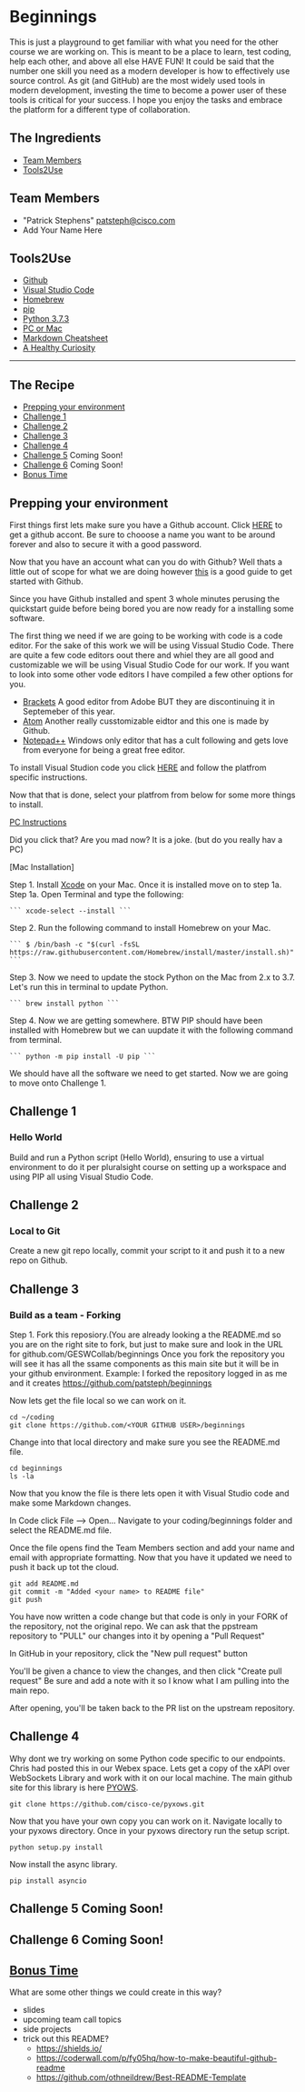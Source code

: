 # Beginnings
This is just a playground to get familiar with what you need for the other course we are working on. This is meant to be a place to learn, test coding, help each other, and above all else HAVE FUN! It could be said that the number one skill you need as a modern developer is how to effectively use source control.  As git (and GitHub) are the most widely used tools in modern development, investing the time to become a power user of these tools is critical for your success. I hope you enjoy the tasks and embrace the platform for a different type of collaboration. 

## The Ingredients
* [Team Members](#team-members)
* [Tools2Use](#Tools2Use)

## <a name="team-members"></a>Team Members
* "Patrick Stephens" <patsteph@cisco.com>
* Add Your Name Here

## <a name="Tools2Use"></a>Tools2Use
* [Github](https://www.github.com)
* [Visual Studio Code](https://code.visualstudio.com/)
* [Homebrew](https://brew.sh)
* [pip](https://pip.pypa.io/en/stable/)
* [Python 3.7.3](https://www.python.org/downloads/release/python-373/)
* [PC or Mac](https://youtu.be/qfv6Ah_MVJU)
* [Markdown Cheatsheet](https://guides.github.com/pdfs/markdown-cheatsheet-online.pdf)
* [A Healthy Curiosity](https://www.entrepreneur.com/article/345981)
__________________________________________________________________________________________

## The Recipe
* [Prepping your environment](#prepping-your-environment)
* [Challenge 1](#Challenge-1)
* [Challenge 2](#Challenge-2)
* [Challenge 3](#Challenge-3)
* [Challenge 4](#Challenge-4)
* [Challenge 5](#Challenge-5) Coming Soon!
* [Challenge 6](#Challenge-6) Coming Soon!
* [Bonus Time](#Bonus-Time)

## <a name="prepping-your-environment"><a/>Prepping your environment
  First things first lets make sure you have a Github account. Click [HERE](https://github.com/join) to get a github accont. Be sure to chooose a name you want to be around forever and also to secure it with a good password.
  
  Now that you have an account what can you do with Github? Well thats a little out of scope for what we are doing however [this](https://docs.github.com/en/github/getting-started-with-github/quickstart) is a good guide to get started with Github. 
  
  Since you have Github installed and spent 3 whole minutes perusing the quickstart guide before being bored you are now ready for a installing some software. 
  
  The first thing we need if we are going to be working with code is a code editor. For the sake of this work we will be using Vissual Studio Code. There are quite a few code editors oout there and whiel they are all good and customizable we will be using Visual Studio Code for our work. If you want to look into some other vode editors I have compiled a few other options for you.
  * [Brackets](http://brackets.io/) A good editor from Adobe BUT they are discontinuing it in Septemeber of this year.
  * [Atom](https://atom.io/) Another really cusstomizable eidtor and this one is made by Github.
  * [Notepad++](https://notepad-plus-plus.org/) Windows only editor that has a cult following and gets love from everyone for being a great free editor.
  
  To install Visual Studion code you click [HERE](https://code.visualstudio.com/docs/setup/setup-overview) and follow the platfrom specific instructions. 
  
  Now that that is done, select your platfrom from below for some more things to install. 
  
  [PC Instructions](https://www.apple.com/shop/buy-mac/macbook-pro)
  
  Did you click that? Are you mad now? It is a joke. (but do you really hav a PC)
  
  [Mac Installation]
  
  Step 1. Install [Xcode](http://itunes.apple.com/us/app/xcode/id497799835?ls=1&mt=12) on your Mac. Once it is installed move on to step 1a.
     Step 1a. Open Terminal and type the following: 
    
    ``` xcode-select --install ```
       
  Step 2. Run the following command to install Homebrew on your Mac.  
  
    ``` $ /bin/bash -c "$(curl -fsSL https://raw.githubusercontent.com/Homebrew/install/master/install.sh)" ```
     
  Step 3. Now we need to update the stock Python on the Mac from 2.x to 3.7. Let's run this in terminal to update Python.
  
    ``` brew install python ```
    
  Step 4. Now we are getting somewhere. BTW PIP should have been installed with Homebrew but we can uupdate it with the following command from terminal.
  
    ``` python -m pip install -U pip ```
  
  We should have all the software we need to get started. Now we are going to move onto Challenge 1. 
  
  ## <a name="Challenge-1"><a/>Challenge 1
  
  ### Hello World
  Build and run a Python script (Hello World), ensuring to use a virtual environment to do it per pluralsight course on setting up a workspace and using PIP all using Visual Studio Code.
  
  ## <a name="Challenge-2"><a/>Challenge 2
  
  ### Local to Git
  Create a new git repo locally, commit your script to it and push it to a new repo on Github.
  
  ## <a name="Challenge-3"><a/>Challenge 3
  
  ### Build as a team - Forking
  Step 1. Fork this reposiory.(You are already looking a the README.md so you are on the right site to fork, but just to make sure and look in the URL for github.com/GESWCollab/beginnings
  Once you fork the repository you will see it has all the ssame components as this main site but it will be in your github environment. 
      Example: I forked the repository logged in as me and it creates https://github.com/patsteph/beginnings 
  
  Now lets get the file local so we can work on it. 
  
```
cd ~/coding
git clone https://github.com/<YOUR GITHUB USER>/beginnings
```

Change into that local directory and make sure you see the README.md file.

```
cd beginnings
ls -la
```

Now that you know the file is there lets open it with Visual Studio code and make some Markdown changes. 

In Code click File --> Open... Navigate to your coding/beginnings folder and select the README.md file. 

Once the file opens find the Team Members section and add your name and email with appropriate formatting. Now that you have it updated we need to push it back up tot the cloud.

```
git add README.md
git commit -m "Added <your name> to README file"
git push
```

You have now written a code change but that code is only in your FORK of the repository, not the original repo.  We can ask that the ppstream repository to "PULL" our changes into it by opening a "Pull Request"

In GitHub in your repository, click the "New pull request" button

You'll be given a chance to view the changes, and then click "Create pull request" Be sure and add a note with it so I know what I am pulling into the main repo. 

After opening, you'll be taken back to the PR list on the upstream repository. 

## <a name="Challenge-4"><a/>Challenge 4

Why dont we try working on some Python code specific to our endpoints. Chris had posted this in our Webex space. Lets get a copy of the xAPI over WebSockets Library and work with it on our local machine. The main github site for this library is here [PYOWS](https://github.com/cisco-ce/pyxows).

```
git clone https://github.com/cisco-ce/pyxows.git
```

Now that you have your own copy you can work on it. Navigate locally to your pyxows directory. Once in your pyxows directory run the setup script.

```
python setup.py install
```

Now install the async library. 

```
pip install asyncio
```

## <a name="Challenge-5"><a/>Challenge 5 Coming Soon!
  
## <a name="Challenge-6"><a/>Challenge 6 Coming Soon!

## [Bonus Time](#Bonus-Time)
What are some other things we could create in this way?

* slides
* upcoming team call topics
* side projects
* trick out this README?
   * https://shields.io/
   * https://coderwall.com/p/fy05hq/how-to-make-beautiful-github-readme
   * https://github.com/othneildrew/Best-README-Template


  
  
  
  
  
 
  
  





